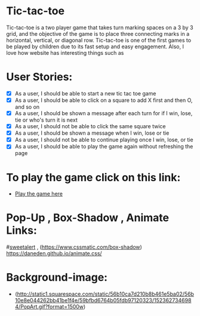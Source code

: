# Tic-tac-toe
Tic-tac-toe is a two player game that takes turn marking spaces on a 3 by 3 grid, and the objective of the game is to place three connecting marks in a horizontal, vertical, or diagonal row. Tic-tac-toe is one of the first games to be played by children due to its fast setup and easy engagement. Also, I love how website has interesting things such as 

# User Stories:

- [x] As a user, I should be able to start a new tic tac toe game
- [x] As a user, I should be able to click on a square to add X first and then O, and so on
- [x] As a user, I should be shown a message after each turn for if I win, lose, tie or who's turn it is next
- [x] As a user, I should not be able to click the same square twice
- [x] As a user, I should be shown a message when I win, lose or tie
- [x] As a user, I should not be able to continue playing once I win, lose, or tie
- [x] As a user, I should be able to play the game again without refreshing the page

# To play the game click on this link:
* [Play the game here](https://faisalalsharari.github.io/project-1-prompt/) 

# Pop-Up , Box-Shadow , Animate Links:

#[sweetalert](https://sweetalert.js.org/) ,  (https://www.cssmatic.com/box-shadow) https://daneden.github.io/animate.css/

# Background-image:
* (http://static1.squarespace.com/static/56b10ca7d210b8b461e5ba02/56b10e8e044262bb41be1f4e/59bfbd6764b05fdb97120323/1523627346984/PopArt.gif?format=1500w)